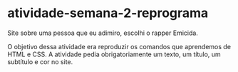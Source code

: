 # atividade-semana-2-reprograma
Site sobre uma pessoa que eu adimiro, escolhi o rapper Emicida.

O objetivo dessa atividade era reproduzir os comandos que aprendemos de HTML e CSS. A atividade pedia obrigatoriamente um texto, um título, um subtítulo e cor no site.
